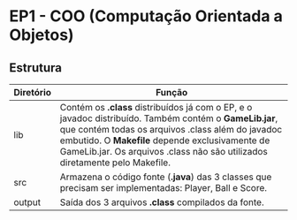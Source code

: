 # EP1 - COO (Computação Orientada a Objetos)

## Estrutura
|Diretório|Função|
|-|-|
|lib|Contém os **.class** distribuídos já com o EP, e o javadoc distribuído. Também contém o **GameLib.jar**, que contém todas os arquivos .class além do javadoc embutido. O **Makefile** depende exclusivamente de GameLib.jar. Os arquivos .class não são utilizados diretamente pelo Makefile.|
|src|Armazena o código fonte (**.java**) das 3 classes que precisam ser implementadas: Player, Ball e Score.|
|output|Saída dos 3 arquivos **.class** compilados da fonte.|
